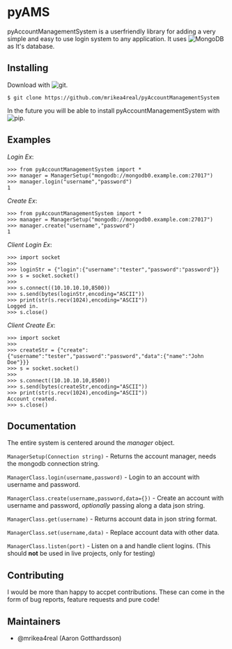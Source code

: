 # pyAMS
pyAccountManagementSystem is a userfriendly library for adding a very simple and easy to use login system to any application. It uses ![MongoDB](https://www.mongodb.com/) as It's database.

## Installing
Download with ![git](https://git-scm.com/).

```$ git clone https://github.com/mrikea4real/pyAccountManagementSystem```

In the future you will be able to install pyAccountManagementSystem with ![pip](https://pip.pypa.io/en/stable/).

## Examples
_Login Ex_:
```
>>> from pyAccountManagementSystem import *
>>> manager = ManagerSetup("mongodb://mongodb0.example.com:27017")
>>> manager.login("username","password")
1
``````

_Create Ex_:
```
>>> from pyAccountManagementSystem import *
>>> manager = ManagerSetup("mongodb://mongodb0.example.com:27017")
>>> manager.create("username","password")
1
```

_Client Login Ex_:
```
>>> import socket
>>> 
>>> loginStr = {"login":{"username":"tester","password":"password"}}
>>> s = socket.socket()
>>> 
>>> s.connect((10.10.10.10,8500))
>>> s.send(bytes(loginStr,encoding="ASCII"))
>>> print(str(s.recv(1024),encoding="ASCII"))
Logged in.
>>> s.close()
```

_Client Create Ex_:
```
>>> import socket
>>> 
>>> createStr = {"create":{"username":"tester","password":"password","data":{"name":"John Doe"}}}
>>> s = socket.socket()
>>> 
>>> s.connect((10.10.10.10,8500))
>>> s.send(bytes(createStr,encoding="ASCII"))
>>> print(str(s.recv(1024),encoding="ASCII"))
Account created.
>>> s.close()
```

## Documentation
The entire system is centered around the _manager_ object. 

```ManagerSetup(Connection string)``` - Returns the account manager, needs the mongodb connection string.

```ManagerClass.login(username,password)``` - Login to an account with username and password.

```ManagerClass.create(username,password,data={})``` - Create an account with username and password, _optionally_ passing along a data json string.

```ManagerClass.get(username)``` - Returns account data in json string format.

```ManagerClass.set(username,data)``` - Replace account data with other data.

```ManagerClass.listen(port)``` - Listen on a and handle client logins. (This should **not** be used in live projects, only for testing)

## Contributing
I would be more than happy to accpet contributions. These can come in the form of bug reports, feature requests and pure code!

## Maintainers
* @mrikea4real (Aaron Gotthardsson)
